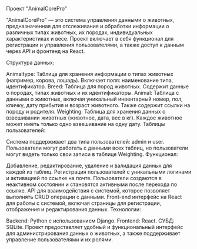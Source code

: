 Проект "AnimalCorePro"

"AnimalCorePro" — это система управления данными о животных, предназначенная для отслеживания и обработки информации о различных типах животных, их породах, индивидуальных характеристиках и весе. Проект включает в себя функционал для регистрации и управления пользователями, а также доступ к данным через API и фронтенд на React.

Структура данных:

Animaltype: Таблица для хранения информации о типах животных (например, корова, лошадь). Включает поля: наименование типа, идентификатор.
Breed: Таблица для пород животных. Содержит данные о породах, типах животных и их идентификаторы.
Animal: Таблица с данными о животных, включая уникальный инвентарный номер, пол, кличку, дату прибытия и возраст животного. Также содержит ссылки на породу и родителя.
Weighting: Таблица для хранения данных о взвешивании животных (животное, дата, вес в кг). Каждое животное может иметь только одно взвешивание на одну дату.
Таблицы пользователей:

Система поддерживает два типа пользователей: admin и user. Пользователи могут работать с данными всех таблиц, но пользователи могут видеть только свои записи в таблице Weighting.
Функционал:

Добавление, редактирование, удаление и валидация данных для каждой из таблиц.
Регистрация пользователей с уникальными логинами и активацией по ссылке на почте. Пользователи создаются в неактивном состоянии и становятся активными после перехода по ссылке.
API для взаимодействия с системой, которое позволяет выполнять CRUD операции с данными.
Front-end интерфейс на React для работы с системой, включая страницы для регистрации, отображения и редактирования данных.
Технологии:

Backend: Python с использованием Django.
Frontend: React.
СУБД: SQLite.
Проект предоставляет удобный и функциональный интерфейс для администрирования данных о животных, а также поддерживает управление пользователями и их ролями.
